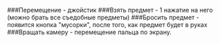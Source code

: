 ###Перемещение - джойстик
###Взять предмет - 1 нажатие на него (можно брать все съедобные предметы)
###Бросить предмет - появится кнопка "мусорки", после того, как предмет будет в руках
###Вращать камеру - перемещение пальца по экрану.
